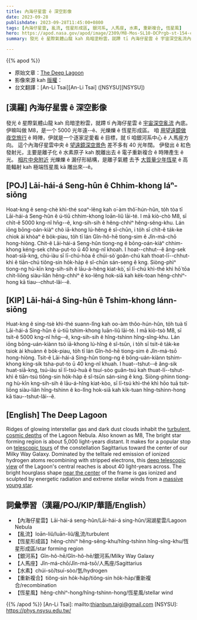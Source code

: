 ```yaml
---
title: 內海仔星雲 ê 深空影像
date: 2023-09-28
publishdate: 2023-09-28T11:45:00+0800
tags: [內海仔星雲, 亂流, 恆星形成區, 銀河系, 人馬座, 水素, 重新複合, 恆星風]
hero: https://apod.nasa.gov/apod/image/2309/M8-Mos-SL10-DCPrgb-st-154-cC-cr1024.jpg
summary: 發光 ê 星際氣體山龍 kah 烏暗塗粉雲，就蹛 tī 內海仔星雲 ê 宇宙深空亂流內底。

---
```


{{% apod %}}

- 原始文章：[The Deep Lagoon](https://apod.nasa.gov/apod/ap230928.html)
- 影像來源 kah [版權][copyright]：
- 台文翻譯：[An-Li Tsai][An-Li Tsai] ([NSYSU][NSYSU])

## [漢羅] 內海仔星雲 ê 深空影像
發光 ê 星際氣體山龍 kah 烏暗塗粉雲，就蹛 tī 內海仔星雲 ê [宇宙深空亂流][turbulent, cosmic depths] 內底。
伊嘛叫做 M8，是一个 5000 光年遠--ê、光爍爍 ê 恆星形成區。
咱 [用望遠鏡做夜空旅行][telescopic tours] ê 時陣，伊就是一个逐家足愛看 ê 目標，就 tī 咱銀河系中心 ê 人馬座方向。
這个內海仔星雲中央 ê [望遠鏡深空景色][deep telescopic view] 差不多有 40 光年闊。
伊發出 ê 紅色發射光，主要是離子化 ê 水素原子 kah 脫離出去 ê 電子重新複合 ê 時陣產生 ê 光。
[相片中央附近][near the center] 光爍爍 ê 漏仔形結構，是離子氣體 去予 [大質量少年恆星][massive young star] ê 高能輻射 kah 極端恆星風 kā 雕出來--ê。

## [POJ] Lāi-hái-á Seng-hûn ê Chhim-khong Iáⁿ-siōng
Hoat-kng ê seng-chè khì-thé soaⁿ-lêng kah o͘-àm thô͘-hún-hûn, to̍h tòa tī Lāi-hái-á Seng-hûn ê ú-tiū chhim-khong loān-liû lāi-té.
I mā kiò-chò M8, sī chi̍t-ê 5000 kng-nî hn̄g--ê, kng-sih-sih ê hêng-chhiⁿ hêng-sêng-khu.
Lán iōng bōng-oán-kiàⁿ chò iā-khong lú-hêng ê sî-chūn, i to̍h sī chi̍t-ê ta̍k-ke chiok ài khòaⁿ ê bo̍k-piau, to̍h tī lán Gîn-hô-hē tiong-sim ê Jîn-má-chō hong-hiòng.
Chit-ê Lāi-hái-á Seng-hûn tiong-ng ê bōng-oán-kiàⁿ chhim-khong kéng-sek chha-put-to ū 40 kng-nî khoah.
I hoat--chhut--ê âng-sek hoat-siā-kng, chú-iàu sī lī-chú-hòa ê chúi-sò͘ goân-chú kah thoat-lī--chhut-khì ê tiān-chú tiông-sin ho̍k-ha̍p ê sî-chūn sán-seng ê kng.
Siòng-phìⁿ tiong-ng hù-kīn kng-sih-sih ê lāu-á-hêng kiat-kò͘, sī lī-chú khì-thé khì hō͘ tōa chit-liōng siàu-liân hêng-chhiⁿ ê ko-lêng hok-siā kah ke̍k-toan hêng-chhiⁿ-hong kā tiau--chhut-lâi--ê.

## [KIP] Lāi-hái-á Sing-hûn ê Tshim-khong Iánn-siōng
Huat-kng ê sing-tsè khì-thé suann-lîng kah oo-àm thôo-hún-hûn, to̍h tuà tī Lāi-hái-á Sing-hûn ê ú-tiū tshim-khong luān-liû lāi-té.
I mā kiò-tsò M8, sī tsi̍t-ê 5000 kng-nî hn̄g--ê, kng-sih-sih ê hîng-tshinn hîng-sîng-khu.
Lán iōng bōng-uán-kiànn tsò iā-khong lú-hîng ê sî-tsūn, i to̍h sī tsi̍t-ê ta̍k-ke tsiok ài khuànn ê bo̍k-piau, to̍h tī lán Gîn-hô-hē tiong-sim ê Jîn-má-tsō hong-hiòng.
Tsit-ê Lāi-hái-á Sing-hûn tiong-ng ê bōng-uán-kiànn tshim-khong kíng-sik tsha-put-to ū 40 kng-nî khuah.
I huat--tshut--ê âng-sik huat-siā-kng, tsú-iàu sī lī-tsú-huà ê tsuí-sòo guân-tsú kah thuat-lī--tshut-khì ê tiān-tsú tiông-sin ho̍k-ha̍p ê sî-tsūn sán-sing ê kng.
Siòng-phìnn tiong-ng hù-kīn kng-sih-sih ê lāu-á-hîng kiat-kòo, sī lī-tsú khì-thé khì hōo tuā tsit-liōng siàu-liân hîng-tshinn ê ko-lîng hok-siā kah ki̍k-tuan hîng-tshinn-hong kā tiau--tshut-lâi--ê.

## [English] The Deep Lagoon
Ridges of glowing interstellar gas and dark dust clouds inhabit the [turbulent, cosmic depths][turbulent, cosmic depths] of the Lagoon Nebula.
Also known as M8, The bright star forming region is about 5,000 light-years distant.
It makes for a popular stop on [telescopic tours][telescopic tours] of the constellation Sagittarius toward the center of our Milky Way Galaxy.
Dominated by the telltale red emission of ionized hydrogen atoms recombining with stripped electrons, this [deep telescopic view][deep telescopic view] of the Lagoon's central reaches is about 40 light-years across.
The bright hourglass shape [near the center][near the center] of the frame is gas ionized and sculpted by energetic radiation and extreme stellar winds from a [massive young star][massive young star].

## 詞彙學習（漢羅/POJ/KIP/華語/English）
- 【內海仔星雲】Lāi-hái-á seng-hûn/Lāi-hái-á sing-hûn/潟湖星雲/Lagoon Nebula
- 【亂流】loān-liû/luān-liû/亂流/turbulent
- 【恆星形成區】hêng-chhiⁿ hêng-sêng-khu/hîng-tshinn hîng-sîng-khu/恆星形成區/star forming region
- 【銀河系】Gîn-hô-hē/Gîn-hô-hē/銀河系/Milky Way Galaxy
- 【人馬座】Jîn-má-chō/Jîn-má-tsō/人馬座/Sagittarius
- 【水素】chúi-sò͘/tsuí-sòo/氫/hydrogen
- 【重新複合】tiông-sin ho̍k-ha̍p/tiông-sin ho̍k-ha̍p/重新複合/recombination
- 【恆星風】hêng-chhiⁿ-hong/hîng-tshinn-hong/恆星風/stellar wind

{{% /apod %}}
[An-Li Tsai]: mailto:thianbun.taigi@gmail.com
[NSYSU]: https://phys.nsysu.edu.tw/

[copyright]: https://apod.nasa.gov/apod/fap/lib/about_apod.html#srapply
[License]: https://creativecommons.org/licenses/by/2.0/

[turbulent, cosmic depths]:https://hubblesite.org/contents/media/videos/2018/21/1030-Video.html
[telescopic tours]:https://apod.nasa.gov/apod/ap210426.html
[deep telescopic view]:https://astrodrudis.com/messier-8-another-view/
[near the center]:https://esahubble.org/images/heic1808a/
[massive young star]:https://apod.nasa.gov/apod/ap140820.html
